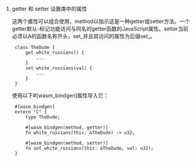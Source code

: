 1. getter 和 setter 设置类中的属性

   这两个属性可以组合使用，method以指示这是一种getter或setter方法。一个getter默认-标记功能访问与同名的getter函数的JavaScript属性。setter当前必须以A的函数名称开头，set_并且其访问的属性为后缀set\_。

        class TheDude {
            get white_russians() {
                ...
            }
            set white_russians(val) {
                ...
            }
        }
    
    使用以下#[wasm_bindgen]属性导入它：

        #[wasm_bindgen]
        extern "C" {
            type TheDude;

            #[wasm_bindgen(method, getter)]
            fn white_russians(this: &TheDude) -> u32;

            #[wasm_bindgen(method, setter)]
            fn set_white_russians(this: &TheDude, val: u32);
        }